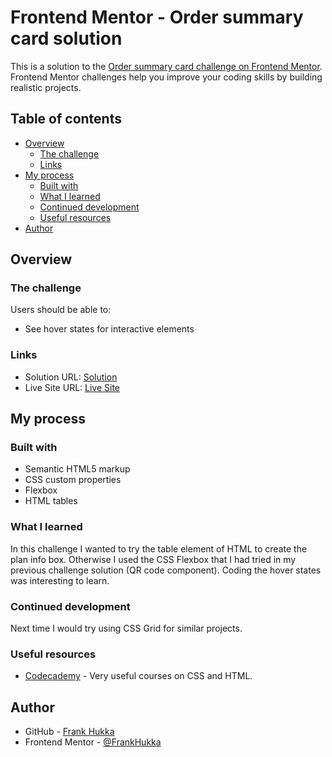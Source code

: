 # Frontend Mentor - Order summary card solution

This is a solution to the [Order summary card challenge on Frontend Mentor](https://www.frontendmentor.io/challenges/order-summary-component-QlPmajDUj). Frontend Mentor challenges help you improve your coding skills by building realistic projects. 

## Table of contents

- [Overview](#overview)
  - [The challenge](#the-challenge)
  - [Links](#links)
- [My process](#my-process)
  - [Built with](#built-with)
  - [What I learned](#what-i-learned)
  - [Continued development](#continued-development)
  - [Useful resources](#useful-resources)
- [Author](#author)

## Overview

### The challenge

Users should be able to:

- See hover states for interactive elements

### Links

- Solution URL: [Solution](https://www.frontendmentor.io/solutions/order-summary-component-card-using-flexbox-and-tables-tglEBVFBku)
- Live Site URL: [Live Site](https://frankhukka.github.io/order-summary/)

## My process

### Built with

- Semantic HTML5 markup
- CSS custom properties
- Flexbox
- HTML tables

### What I learned

In this challenge I wanted to try the table element of HTML to create the plan info box. Otherwise I used the CSS Flexbox that I had tried in my previous challenge solution (QR code component). Coding the hover states was interesting to learn.

### Continued development

Next time I would try using CSS Grid for similar projects.

### Useful resources

- [Codecademy](https://www.codecademy.com/learn) - Very useful courses on CSS and HTML.

## Author

- GitHub - [Frank Hukka](https://github.com/FrankHukka)
- Frontend Mentor - [@FrankHukka](https://www.frontendmentor.io/profile/FrankHukka)
